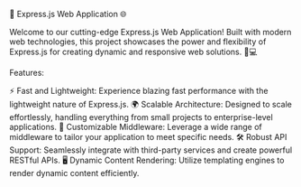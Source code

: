 🚀 Express.js Web Application 🌐

Welcome to our cutting-edge Express.js Web Application! Built with modern web technologies, this project showcases the power and flexibility of Express.js for 
creating dynamic and responsive web solutions. 🌟💻
 
Features:

⚡ Fast and Lightweight: Experience blazing fast performance with the lightweight nature of Express.js.
🌍 Scalable Architecture: Designed to scale effortlessly, handling everything from small projects to enterprise-level applications.
🔧 Customizable Middleware: Leverage a wide range of middleware to tailor your application to meet specific needs.
🛠️ Robust API Support: Seamlessly integrate with third-party services and create powerful RESTful APIs.
🖥️ Dynamic Content Rendering: Utilize templating engines to render dynamic content efficiently.


